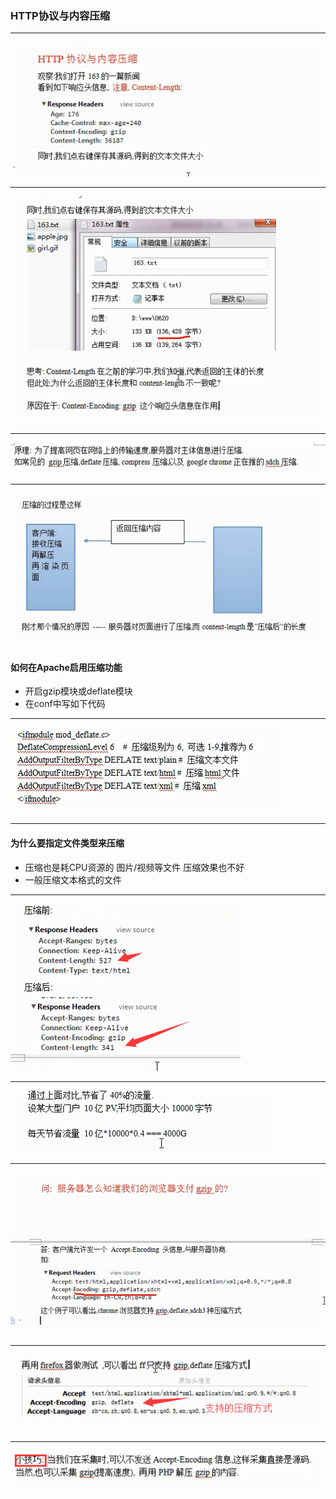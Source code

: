 ### HTTP协议与内容压缩

---
![](./images/8-1.png)

---
![](./images/8-2.png)

---
![](./images/8-3.png)

---
![](./images/8-4.png)

#### 如何在Apache启用压缩功能

- 开启gzip模块或deflate模块
- 在conf中写如下代码

---
![](./images/8-5.png)

---
#### 为什么要指定文件类型来压缩

- 压缩也是耗CPU资源的 图片/视频等文件 压缩效果也不好
- 一般压缩文本格式的文件

---
![](./images/8-6.png)

---
![](./images/8-7.png)

---
![](./images/8-8.png)

---
![](./images/8-9.png)

---
![](./images/8-10.png)